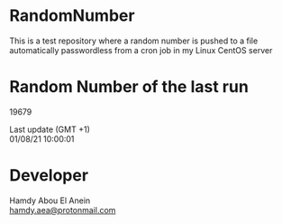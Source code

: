 # RandomNumber    
This is a test repository where a random number is pushed to a file automatically passwordless from a cron job in my Linux CentOS server    
# Random Number of the last run   
19679
      
Last update (GMT +1)    
01/08/21 10:00:01
# Developer    
Hamdy Abou El Anein   
hamdy.aea@protonmail.com
